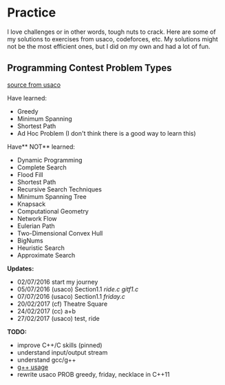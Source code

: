 # Practice

I love challenges or in other words, tough nuts to crack. Here are some of my 
solutions to exercises from usaco, codeforces, etc. My solutions might not be the most efficient ones, but I did on my own and had a lot of fun. 

## Programming Contest Problem Types

[source from usaco](http://train.usaco.org/usacotext2?a=rcHbjhaLEkv&S=probs) 

Have learned:
* Greedy
* Minimum Spanning 
* Shortest Path
* Ad Hoc Problem (I don't think there is a good way to learn this)


Have** NOT** learned:
* Dynamic Programming
* Complete Search
* Flood Fill
* Shortest Path
* Recursive Search Techniques
* Minimum Spanning Tree
* Knapsack
* Computational Geometry
* Network Flow
* Eulerian Path
* Two-Dimensional Convex Hull
* BigNums
* Heuristic Search
* Approximate Search



**Updates:**
* 02/07/2016 start my journey
* 05/07/2016 (usaco) Section1.1 _ride.c_ _gitf1.c_
* 07/07/2016 (usaco) Section1.1 _friday.c_
* 20/02/2017 (cf) Theatre Square
* 24/02/2017 (cc) a+b
* 27/02/2017 (usaco) test, ride 


**TODO:**
* improve C++/C skills (pinned)
* understand input/output stream
* understand gcc/g++ 
* [g++ usage](https://www.cs.fsu.edu/~myers/howto/g++compiling.txt)
* rewrite usaco PROB greedy, friday, necklace in C++11
